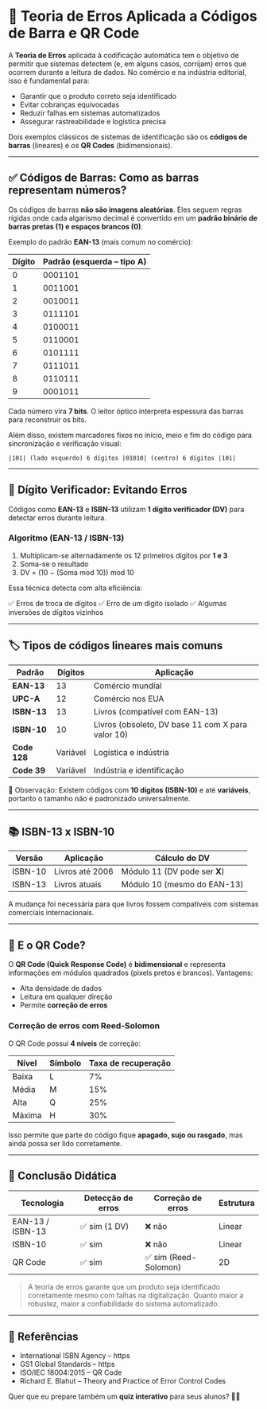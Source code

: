 

# 📘 Teoria de Erros Aplicada a Códigos de Barra e QR Code

A **Teoria de Erros** aplicada à codificação automática tem o objetivo de permitir que sistemas detectem (e, em alguns casos, corrijam) erros que ocorrem durante a leitura de dados. No comércio e na indústria editorial, isso é fundamental para:

* Garantir que o produto correto seja identificado
* Evitar cobranças equivocadas
* Reduzir falhas em sistemas automatizados
* Assegurar rastreabilidade e logística precisa

Dois exemplos clássicos de sistemas de identificação são os **códigos de barras** (lineares) e os **QR Codes** (bidimensionais).

---

## ✅ Códigos de Barras: Como as barras representam números?

Os códigos de barras **não são imagens aleatórias**. Eles seguem regras rígidas onde cada algarismo decimal é convertido em um **padrão binário de barras pretas (1) e espaços brancos (0)**.

Exemplo do padrão **EAN-13** (mais comum no comércio):

| Dígito | Padrão (esquerda – tipo A) |
| ------ | -------------------------- |
| 0      | 0001101                    |
| 1      | 0011001                    |
| 2      | 0010011                    |
| 3      | 0111101                    |
| 4      | 0100011                    |
| 5      | 0110001                    |
| 6      | 0101111                    |
| 7      | 0111011                    |
| 8      | 0110111                    |
| 9      | 0001011                    |

Cada número vira **7 bits**. O leitor óptico interpreta espessura das barras para reconstruir os bits.

Além disso, existem marcadores fixos no início, meio e fim do código para sincronização e verificação visual:

```
|101| (lado esquerdo) 6 dígitos |01010| (centro) 6 dígitos |101|
```

---

## 🔢 Dígito Verificador: Evitando Erros

Códigos como **EAN-13** e **ISBN-13** utilizam **1 dígito verificador (DV)** para detectar erros durante leitura.

### Algoritmo (EAN-13 / ISBN-13)

1. Multiplicam-se alternadamente os 12 primeiros dígitos por **1 e 3**
2. Soma-se o resultado
3. DV = (10 − (Soma mod 10)) mod 10

Essa técnica detecta com alta eficiência:

✅ Erros de troca de dígitos
✅ Erro de um dígito isolado
✅ Algumas inversões de dígitos vizinhos

---

## 🏷️ Tipos de códigos lineares mais comuns

| Padrão       | Dígitos  | Aplicação                                         |
| ------------ | -------- | ------------------------------------------------- |
| **EAN-13**   | 13       | Comércio mundial                                  |
| **UPC-A**    | 12       | Comércio nos EUA                                  |
| **ISBN-13**  | 13       | Livros (compatível com EAN-13)                    |
| **ISBN-10**  | 10       | Livros (obsoleto, DV base 11 com X para valor 10) |
| **Code 128** | Variável | Logística e indústria                             |
| **Code 39**  | Variável | Indústria e identificação                         |

📌 Observação: Existem códigos com **10 dígitos (ISBN-10)** e até **variáveis**, portanto o tamanho não é padronizado universalmente.

---

## 📚 ISBN-13 x ISBN-10

| Versão  | Aplicação       | Cálculo do DV                 |
| ------- | --------------- | ----------------------------- |
| ISBN-10 | Livros até 2006 | Módulo 11 (DV pode ser **X**) |
| ISBN-13 | Livros atuais   | Módulo 10 (mesmo do EAN-13)   |

A mudança foi necessária para que livros fossem compatíveis com sistemas comerciais internacionais.

---

## 🧊 E o QR Code?

O **QR Code (Quick Response Code)** é **bidimensional** e representa informações em módulos quadrados (pixels pretos e brancos). Vantagens:

* Alta densidade de dados
* Leitura em qualquer direção
* Permite **correção de erros**

### Correção de erros com Reed-Solomon

O QR Code possui **4 níveis** de correção:

| Nível  | Símbolo | Taxa de recuperação |
| ------ | ------- | ------------------- |
| Baixa  | L       | 7%                  |
| Média  | M       | 15%                 |
| Alta   | Q       | 25%                 |
| Máxima | H       | 30%                 |

Isso permite que parte do código fique **apagado, sujo ou rasgado**, mas ainda possa ser lido corretamente.

---

## 🎯 Conclusão Didática

| Tecnologia       | Detecção de erros | Correção de erros    | Estrutura |
| ---------------- | ----------------- | -------------------- | --------- |
| EAN-13 / ISBN-13 | ✅ sim (1 DV)      | ❌ não                | Linear    |
| ISBN-10          | ✅ sim             | ❌ não                | Linear    |
| QR Code          | ✅ sim             | ✅ sim (Reed-Solomon) | 2D        |

> A teoria de erros garante que um produto seja identificado corretamente mesmo com falhas na digitalização.
> Quanto maior a robustez, maior a confiabilidade do sistema automatizado.

---

## 📌 Referências

* International ISBN Agency – https
* GS1 Global Standards – https
* ISO/IEC 18004:2015 – QR Code
* Richard E. Blahut – Theory and Practice of Error Control Codes


Quer que eu prepare também um **quiz interativo** para seus alunos? 🎯📲
